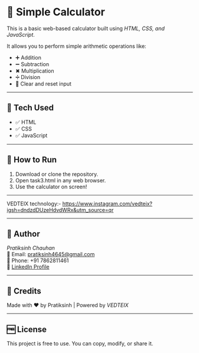 # 🧮 Simple Calculator

This is a basic web-based calculator built using *HTML, CSS, and JavaScript*.

It allows you to perform simple arithmetic operations like:

- ➕ Addition
- ➖ Subtraction
- ✖ Multiplication
- ➗ Division
- 🧼 Clear and reset input

---

## 🔧 Tech Used

- ✅ HTML
- ✅ CSS
- ✅ JavaScript

---

## 🚀 How to Run

1. Download or clone the repository.
2. Open task3.html in any web browser.
3. Use the calculator on screen!

---
VEDTEIX technology:- https://www.instagram.com/vedteix?igsh=dndzdDUzeHdvdWRx&utm_source=qr 


--- 

## 👤 Author

*Pratiksinh Chauhan*  
📧 Email: pratiksinh4645@gmail.com  
📱 Phone: +91 7862811461  
🔗 [LinkedIn Profile](https://www.linkedin.com/in/pratiksinh-chauhan-3a6865371)

---

## 📌 Credits

Made with ❤ by Pratiksinh | Powered by *VEDTEIX*

---

## 🆓 License

This project is free to use. You can copy, modify, or share it.
